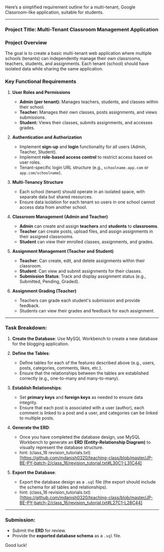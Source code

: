 Here’s a simplified requirement outline for a multi-tenant, Google Classroom-like application, suitable for students.

---

### Project Title: **Multi-Tenant Classroom Management Application**

### Project Overview
The goal is to create a basic multi-tenant web application where multiple schools (tenants) can independently manage their own classrooms, teachers, students, and assignments. Each tenant (school) should have isolated data while sharing the same application.

### Key Functional Requirements

1. **User Roles and Permissions**
   - **Admin (per tenant):** Manages teachers, students, and classes within their school.
   - **Teacher:** Manages their own classes, posts assignments, and views submissions.
   - **Student:** Views their classes, submits assignments, and accesses grades.

2. **Authentication and Authorization**
   - Implement **sign-up** and **login** functionality for all users (Admin, Teacher, Student).
   - Implement **role-based access control** to restrict access based on user roles.
   - Tenant-specific login URL structure (e.g., `schoolname.app.com` or `app.com/schoolname`).

3. **Multi-Tenancy Structure**
   - Each school (tenant) should operate in an isolated space, with separate data but shared resources.
   - Ensure data isolation for each tenant so users in one school cannot access data from another school.

4. **Classroom Management (Admin and Teacher)**
   - **Admin** can create and assign **teachers** and **students** to **classrooms**.
   - **Teacher** can create posts, upload files, and assign assignments in their assigned classrooms.
   - **Student** can view their enrolled classes, assignments, and grades.

5. **Assignment Management (Teacher and Student)**
   - **Teacher**: Can create, edit, and delete assignments within their classroom.
   - **Student**: Can view and submit assignments for their classes.
   - **Submission Status**: Track and display assignment status (e.g., Submitted, Pending, Graded).

6. **Assignment Grading (Teacher)**
   - Teachers can grade each student's submission and provide feedback.
   - Students can view their grades and feedback for each assignment.


---

### Task Breakdown:
1. **Create the Database**: Use MySQL Workbench to create a new database for the blogging application.

2. **Define the Tables**:
   - Define tables for each of the features described above (e.g., users, posts, categories, comments, likes, etc.).
   - Ensure that the relationships between the tables are established correctly (e.g., one-to-many and many-to-many).

3. **Establish Relationships**:
   - Set **primary keys** and **foreign keys** as needed to ensure data integrity.
   - Ensure that each post is associated with a user (author), each comment is linked to a post and a user, and categories can be linked to multiple posts.

4. **Generate the ERD**:
   - Once you have completed the database design, use MySQL Workbench to generate an **ERD (Entity-Relationship Diagram)** to visually represent the database structure.
   - hint: (class_16 revision_tutorials.txt)[https://github.com/mdanish0320/teaching-class/blob/master/JP-BE-PY-batch-2/class_16/revision_tutorial.txt#L30C1-L31C44]

5. **Export the Database**:
   - Export the database design as a `.sql` file (the export should include the schema for all tables and relationships).
   - hint: (class_16 revision_tutorials.txt)[https://github.com/mdanish0320/teaching-class/blob/master/JP-BE-PY-batch-2/class_16/revision_tutorial.txt#L27C1-L28C44]

---

### Submission:
- Submit the **ERD** for review.
- Provide the **exported database schema** as a `.sql` file.

Good luck!